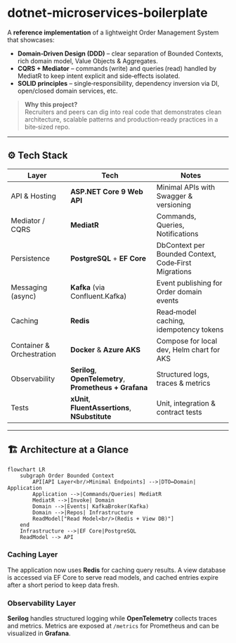 # dotnet‑microservices‑boilerplate

A **reference implementation** of a lightweight Order Management System that showcases:

* **Domain‑Driven Design (DDD)** – clear separation of Bounded Contexts, rich domain model, Value Objects & Aggregates.  
* **CQRS + Mediator** – commands (write) and queries (read) handled by MediatR to keep intent explicit and side‑effects isolated.  
* **SOLID principles** – single‑responsibility, dependency inversion via DI, open/closed domain services, etc.

> **Why this project?**  
> Recruiters and peers can dig into real code that demonstrates clean architecture, scalable patterns and production‑ready practices in a bite‑sized repo.

---

## ⚙️ Tech Stack

| Layer | Tech | Notes |
|-------|------|-------|
| API & Hosting | **ASP.NET Core 9 Web API** | Minimal APIs with Swagger & versioning |
| Mediator / CQRS | **MediatR** | Commands, Queries, Notifications |
| Persistence | **PostgreSQL** + **EF Core** | DbContext per Bounded Context, Code‑First Migrations |
| Messaging (async) | **Kafka** (via Confluent.Kafka) | Event publishing for Order domain events |
| Caching | **Redis** | Read‑model caching, idempotency tokens |
| Container & Orchestration | **Docker** & **Azure AKS** | Compose for local dev, Helm chart for AKS |
| Observability | **Serilog**, **OpenTelemetry**, **Prometheus + Grafana** | Structured logs, traces & metrics |
| Tests | **xUnit**, **FluentAssertions**, **NSubstitute** | Unit, integration & contract tests |

---

## 🏗️ Architecture at a Glance

```mermaid
flowchart LR
    subgraph Order Bounded Context
        API[API Layer<br/>Minimal Endpoints] -->|DTO↔Domain| Application
        Application -->|Commands/Queries| MediatR
        MediatR -->|Invoke| Domain
        Domain -->|Events| KafkaBroker(Kafka)
        Domain -->|Repos| Infrastructure
        ReadModel["Read Model<br/>(Redis + View DB)"]
    end
    Infrastructure -->|EF Core|PostgreSQL
    ReadModel --> API
```
### Caching Layer
The application now uses **Redis** for caching query results. A view database is accessed via EF Core to serve read models, and cached entries expire after a short period to keep data fresh.

### Observability Layer
**Serilog** handles structured logging while **OpenTelemetry** collects traces and metrics. Metrics are exposed at `/metrics` for Prometheus and can be visualized in **Grafana**.

